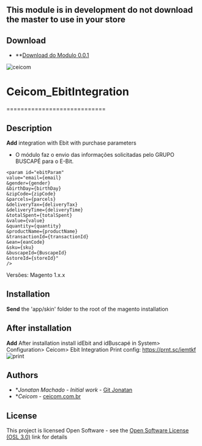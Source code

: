 ## This module is in development do not download the master to use in your store

## Download
* **[Download do Modulo 0.0.1](https://github.com/Ceicom/Ceicom_EbitIntegration/releases)

![ceicom](http://www.ceicom.com.br/img/logo.png?v=1.0)

# Ceicom_EbitIntegration
============================

## Description

**Add** integration with Ebit with purchase parameters

- O módulo faz o envio das informações solicitadas pelo GRUPO BUSCAPÉ para o E-Bit.
```
<param id="ebitParam" 
value="email={email}
&gender={gender}
&birthDay={birthDay}
&zipCode={zipCode}
&parcels={parcels}
&deliveryTax={deliveryTax}
&deliveryTime={deliveryTime}
&totalSpent={totalSpent}
&value={value}
&quantity={quantity}
&productName={productName}
&transactionId={transactionId}
&ean={eanCode}
&sku={sku}
&buscapeId={BuscapeId}
&storeId={storeId}"
/>
```

Versões: Magento 1.x.x

## Installation

**Send** the 'app/skin' folder to the root of the magento installation

## After installation

**Add** After installation install idEbit and idBuscapé in
System> Configuration> Ceicom> Ebit Integration
Print config:
https://prnt.sc/iemtkf
![print](https://image.prntscr.com/image/Hf9fj3pNR-iuadiVHTVT3Q.png)


## Authors

* **Jonatan Machado* - *Initial work* - [Git Jonatan](https://github.com/jonatanaxe)
* **Ceicom* - [ceicom.com.br](http://www.ceicom.com.br/)

## License

This project is licensed Open Software - see the [Open Software License (OSL 3.0)](http://opensource.org/licenses/osl-3.0.php) link for details
